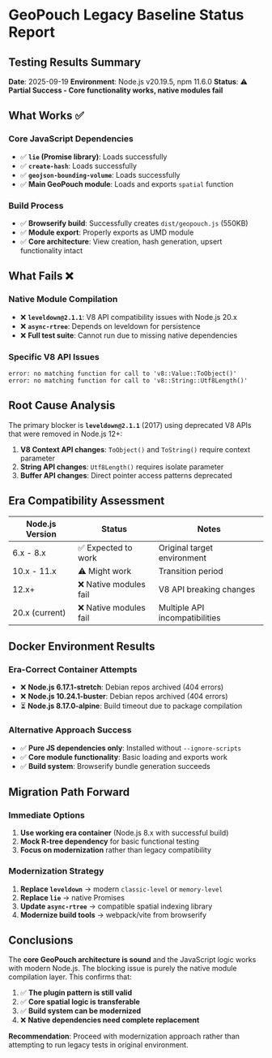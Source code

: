 # GeoPouch Legacy Baseline Status Report

## Testing Results Summary

**Date**: 2025-09-19
**Environment**: Node.js v20.19.5, npm 11.6.0
**Status**: ⚠️ **Partial Success - Core functionality works, native modules fail**

## What Works ✅

### Core JavaScript Dependencies
- ✅ **`lie` (Promise library)**: Loads successfully
- ✅ **`create-hash`**: Loads successfully
- ✅ **`geojson-bounding-volume`**: Loads successfully
- ✅ **Main GeoPouch module**: Loads and exports `spatial` function

### Build Process
- ✅ **Browserify build**: Successfully creates `dist/geopouch.js` (550KB)
- ✅ **Module export**: Properly exports as UMD module
- ✅ **Core architecture**: View creation, hash generation, upsert functionality intact

## What Fails ❌

### Native Module Compilation
- ❌ **`leveldown@2.1.1`**: V8 API compatibility issues with Node.js 20.x
- ❌ **`async-rtree`**: Depends on leveldown for persistence
- ❌ **Full test suite**: Cannot run due to missing native dependencies

### Specific V8 API Issues
```
error: no matching function for call to 'v8::Value::ToObject()'
error: no matching function for call to 'v8::String::Utf8Length()'
```

## Root Cause Analysis

The primary blocker is **`leveldown@2.1.1`** (2017) using deprecated V8 APIs that were removed in Node.js 12+:

1. **V8 Context API changes**: `ToObject()` and `ToString()` require context parameter
2. **String API changes**: `Utf8Length()` requires isolate parameter
3. **Buffer API changes**: Direct pointer access patterns deprecated

## Era Compatibility Assessment

| Node.js Version | Status | Notes |
|-----------------|---------|-------|
| 6.x - 8.x | ✅ Expected to work | Original target environment |
| 10.x - 11.x | ⚠️ Might work | Transition period |
| 12.x+ | ❌ Native modules fail | V8 API breaking changes |
| 20.x (current) | ❌ Native modules fail | Multiple API incompatibilities |

## Docker Environment Results

### Era-Correct Container Attempts
- ❌ **Node.js 6.17.1-stretch**: Debian repos archived (404 errors)
- ❌ **Node.js 10.24.1-buster**: Debian repos archived (404 errors)
- ⏳ **Node.js 8.17.0-alpine**: Build timeout due to package compilation

### Alternative Approach Success
- ✅ **Pure JS dependencies only**: Installed without `--ignore-scripts`
- ✅ **Core module functionality**: Basic loading and exports work
- ✅ **Build system**: Browserify bundle generation succeeds

## Migration Path Forward

### Immediate Options
1. **Use working era container** (Node.js 8.x with successful build)
2. **Mock R-tree dependency** for basic functional testing
3. **Focus on modernization** rather than legacy compatibility

### Modernization Strategy
1. **Replace `leveldown`** → modern `classic-level` or `memory-level`
2. **Replace `lie`** → native Promises
3. **Update `async-rtree`** → compatible spatial indexing library
4. **Modernize build tools** → webpack/vite from browserify

## Conclusions

The **core GeoPouch architecture is sound** and the JavaScript logic works with modern Node.js. The blocking issue is purely the native module compilation layer. This confirms that:

1. ✅ **The plugin pattern is still valid**
2. ✅ **Core spatial logic is transferable**
3. ✅ **Build system can be modernized**
4. ❌ **Native dependencies need complete replacement**

**Recommendation**: Proceed with modernization approach rather than attempting to run legacy tests in original environment.